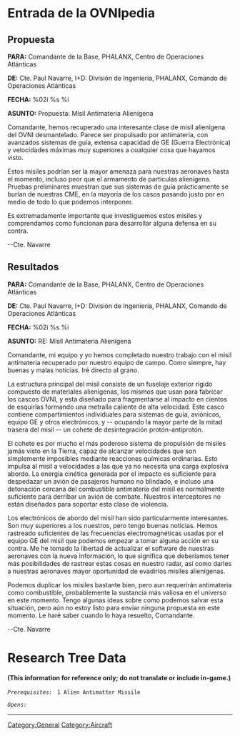 # Entrada de la OVNIpedia

## Propuesta

**PARA:** Comandante de la Base, PHALANX, Centro de Operaciones
Atlánticas

**DE:** Cte. Paul Navarre, I+D: División de Ingeniería, PHALANX, Comando
de Operaciones Atlánticas

**FECHA:** %02i %s %i

**ASUNTO:** Propuesta: Misil Antimateria Alienígena

Comandante, hemos recuperado una interesante clase de misil alienígena
del OVNI desmantelado. Parece ser propulsado por antimateria, con
avanzados sistemas de guía, extensa capacidad de GE (Guerra Electrónica)
y velocidades máximas muy superiores a cualquier cosa que hayamos visto.

Estos misiles podrían ser la mayor amenaza para nuestras aeronaves hasta
el momento, incluso peor que el armamento de partículas alienígena.
Pruebas preliminares muestran que sus sistemas de guía prácticamente se
burlan de nuestras CME, en la mayoría de los casos pasando justo por en
medio de todo lo que podemos interponer.

Es extremadamente importante que investiguemos estos misiles y
comprendamos como funcionan para desarrollar alguna defensa en su
contra.

--Cte. Navarre

## Resultados

**PARA:** Comandante de la Base, PHALANX, Centro de Operaciones
Atlánticas

**DE:** Cte. Paul Navarre, I+D: División de Ingeniería, PHALANX, Comando
de Operaciones Atlánticas

**FECHA:** %02i %s %i

**ASUNTO:** RE: Misil Antimateria Alienígena

Comandante, mi equipo y yo hemos completado nuestro trabajo con el misil
antimateria recuperado por nuestro equipo de campo. Como siempre, hay
buenas y malas noticias. Iré directo al grano.

La estructura principal del misil consiste de un fuselaje exterior
rígido compuesto de materiales alienígenas, los mismos que usan para
fabricar los cascos OVNI, y esta diseñado para fragmentarse al impacto
en cientos de esquirlas formando una metralla caliente de alta
velocidad. Este casco contiene compartimientos individuales para
sistemas de guía, aviónicos, equipo GE y otros electrónicos, y --
ocupando la mayor parte de la mitad trasera del misil -- un cohete de
desintegración protón-antiprotón.

El cohete es por mucho el más poderoso sistema de propulsión de misiles
jamás visto en la Tierra, capaz de alcanzar velocidades que son
simplemente imposibles mediante reacciones químicas ordinarias. Esto
impulsa al misil a velocidades a las que ya no necesita una carga
explosiva abordo. La energía cinética generada por el impacto es
suficiente para despedazar un avión de pasajeros humano no blindado, e
incluso una detonación cercana del combustible antimateria del misil es
normalmente suficiente para derribar un avión de combate. Nuestros
interceptores no están diseñados para soportar esta clase de violencia.

Los electrónicos de abordo del misil han sido particularmente
interesantes. Son muy superiores a los nuestros, pero tengo buenas
noticias. Hemos rastreado suficientes de las frecuencias
electromagnéticas usadas por el equipo GE del misil que podemos empezar
a tomar alguna acción en su contra. Me he tomado la libertad de
actualizar el software de nuestras aeronaves con la nueva información,
lo que significa que deberíamos tener más posibilidades de rastrear
estas cosas en nuestro radar, así como darles a nuestras aeronaves mayor
oportunidad de evadirlos misiles alienígenas.

Podemos duplicar los misiles bastante bien, pero aun requerirán
antimateria como combustible, probablemente la sustancia más valiosa en
el universo en este momento. Tengo algunas ideas sobre como podemos
salvar esta situación, pero aún no estoy listo para enviar ninguna
propuesta en este momento. Le haré saber cuando lo haya resuelto,
Comandante.

--Cte. Navarre

# Research Tree Data

**(This information for reference only; do not translate or include
in-game.)**

*`Prerequisites:`*
` 1 Alien Antimatter Missile`

*`Opens:`*

------------------------------------------------------------------------

[Category:General](Category:General "wikilink")
[Category:Aircraft](Category:Aircraft "wikilink")